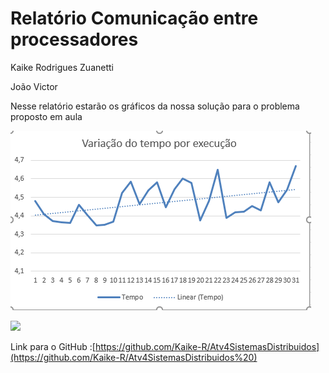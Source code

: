 # Relatório Comunicação entre processadores

Kaike Rodrigues Zuanetti

João Victor

Nesse relatório estarão os gráficos da nossa solução para o problema proposto em aula

![Alt text](Grafico1.PNG?raw=true "Title")

![](RackMultipart20211008-4-hy82k1_html_c891b5845181d971.gif)

Link para o GitHub :[https://github.com/Kaike-R/Atv4SistemasDistribuidos](https://github.com/Kaike-R/Atv4SistemasDistribuidos%20)

